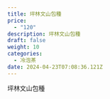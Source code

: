 ```yaml
---
title: 坪林文山包種
price:
  - "120"
description: 坪林文山包種
draft: false
weight: 10
categories:
  - 冷泡茶
date: 2024-04-23T07:08:36.121Z
---
```

坪林文山包種